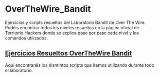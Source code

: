 # OverTheWire_Bandit

Ejercicios y scripts resueltos del Laboratorio Bandit de Over The Wire. Podéis encontrar todos los niveles resueltos en la página oficial de Territorio Hackers donde 
se explica paso por paso cada nivel y los comandos utilizados.

## [Ejercicios Resueltos OverTheWire Bandit](https://territoriohacker.com/overthewire-bandit-1/)

Aquí encontraréis los disntintos scripts que iremos utilizando durante todo el laboratorio.
